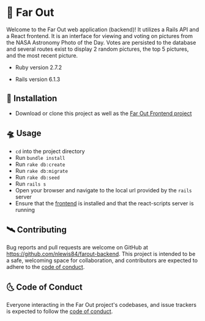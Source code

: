 # :rocket: Far Out

Welcome to the Far Out web application (backend)! It utilizes a Rails API and a React frontend. It is an interface for viewing and voting on pictures from the NASA Astronomy Photo of the Day. Votes are persisted to the database and several routes exist to display 2 random pictures, the top 5 pictures, and the most recent picture.

- Ruby version 2.7.2

- Rails version 6.1.3

## :milky_way: Installation

- Download or clone this project as well as the [Far Out Frontend project](https://github.com/nlewis84/farout-frontend)

## :flying_saucer: Usage

- `cd` into the project directory
- Run `bundle install`
- Run `rake db:create`
- Run `rake db:migrate` 
- Run `rake db:seed`
- Run `rails s`
- Open your browser and navigate to the local url provided by the `rails` server
- Ensure that the [frontend](https://github.com/nlewis84/farout-frontend) is installed and that the react-scripts server is running

## :artificial_satellite: Contributing

Bug reports and pull requests are welcome on GitHub at https://github.com/nlewis84/farout-backend. This project is intended to be a safe, welcoming space for collaboration, and contributors are expected to adhere to the [code of conduct](https://github.com/nlewis84/farout-backend/blob/main/CODE_OF_CONDUCT.md).

## :last_quarter_moon_with_face: Code of Conduct

Everyone interacting in the Far Out project's codebases, and issue trackers is expected to follow the [code of conduct](https://github.com/nlewis84/farout-backend/blob/main/CODE_OF_CONDUCT.md).
